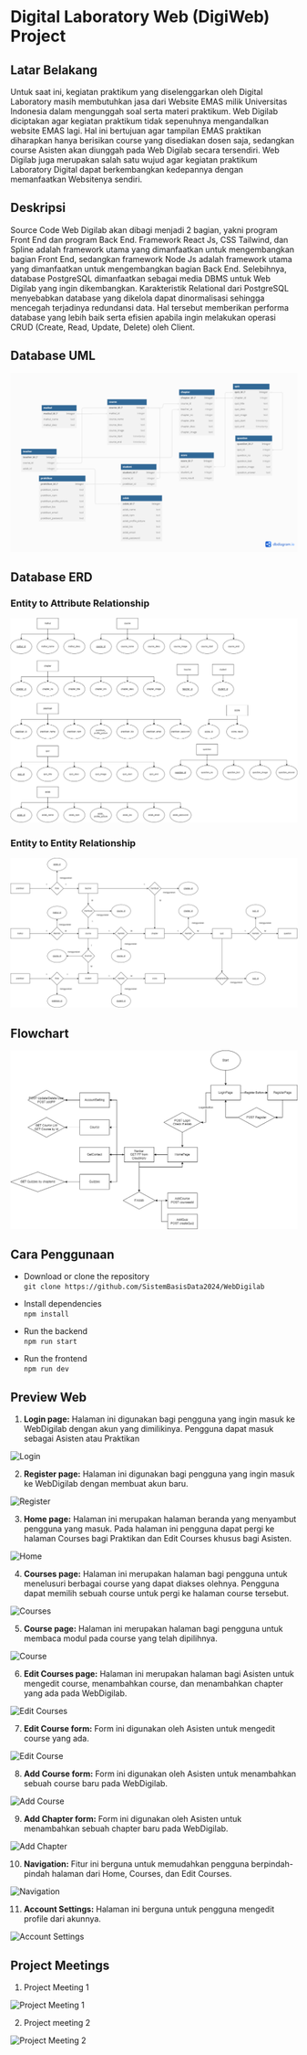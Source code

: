 # Digital Laboratory Web (DigiWeb) Project

## Latar Belakang

Untuk saat ini, kegiatan praktikum yang diselenggarkan oleh Digital Laboratory masih membutuhkan jasa dari Website EMAS milik Universitas Indonesia dalam mengunggah soal serta materi praktikum. Web Digilab diciptakan agar kegiatan praktikum tidak sepenuhnya mengandalkan website EMAS lagi. Hal ini bertujuan agar tampilan EMAS praktikan diharapkan hanya berisikan course yang disediakan dosen saja, sedangkan course Asisten akan diunggah pada Web Digilab secara tersendiri.  Web Digilab juga merupakan salah satu wujud agar kegiatan praktikum Laboratory Digital dapat berkembangkan kedepannya dengan memanfaatkan Websitenya sendiri. 

## Deskripsi

Source Code Web Digilab akan dibagi menjadi 2 bagian, yakni program Front End dan program Back End. Framework React Js, CSS Tailwind, dan Spline adalah framework utama yang dimanfaatkan untuk mengembangkan bagian Front End, sedangkan framework Node Js adalah framework utama yang dimanfaatkan untuk mengembangkan bagian Back End. Selebihnya, database PostgreSQL dimanfaatkan sebagai  media DBMS untuk Web Digilab yang ingin dikembangkan. Karakteristik Relational dari PostgreSQL menyebabkan database yang dikelola dapat dinormalisasi sehingga mencegah terjadinya redundansi data. Hal tersebut memberikan performa database yang lebih baik serta efisien apabila ingin melakukan operasi CRUD (Create, Read, Update, Delete) oleh Client.

## Database UML

![UML Diagram](DatabaseUML.png)

## Database ERD

### Entity to Attribute Relationship

![Entity2Attribute](img/Entity2Attribute.png)

### Entity to Entity Relationship

![Entity2Entity](img/Entity2Entity.png)

## Flowchart

![flowchart](img/Flowchart_Web_Digilab.png)

## Cara Penggunaan

- Download or clone the repository  
```git clone https://github.com/SistemBasisData2024/WebDigilab```

- Install dependencies    
```npm install```

- Run the backend  
```npm run start```

- Run the frontend  
```npm run dev```

## Preview Web

1. **Login page:** Halaman ini digunakan bagi pengguna yang ingin masuk ke WebDigilab dengan akun yang dimilikinya. Pengguna dapat masuk sebagai Asisten atau Praktikan

![Login](img/Login.png)


2. **Register page:** Halaman ini digunakan bagi pengguna yang ingin masuk ke WebDigilab dengan membuat akun baru.

![Register](img/Register.png)

3. **Home page:** Halaman ini merupakan halaman beranda yang menyambut pengguna yang masuk. Pada halaman ini pengguna dapat pergi ke halaman Courses bagi Praktikan dan Edit Courses khusus bagi Asisten.

![Home](img/Home.png)

4. **Courses page:** Halaman ini merupakan halaman bagi pengguna untuk menelusuri berbagai course yang dapat diakses olehnya. Pengguna dapat memilih sebuah course untuk pergi ke halaman course tersebut.

![Courses](img/Courses.png)

5. **Course page:** Halaman ini merupakan halaman bagi pengguna untuk membaca modul pada course yang telah dipilihnya.

![Course](img/Course.png)

6. **Edit Courses page:** Halaman ini merupakan halaman bagi Asisten untuk mengedit course, menambahkan course, dan menambahkan chapter yang ada pada WebDigilab.

![Edit Courses](img/CoursesEdit.png)

7. **Edit Course form:** Form ini digunakan oleh Asisten untuk mengedit course yang ada. 

![Edit Course](img/CourseEdit.png)

8. **Add Course form:** Form ini digunakan oleh Asisten untuk menambahkan sebuah course baru pada WebDigilab.

![Add Course](img/CourseAdd.png)

9.  **Add Chapter form:** Form ini digunakan oleh Asisten untuk menambahkan sebuah chapter baru pada WebDigilab.

![Add Chapter](img/ChapterAdd.png)

10. **Navigation:** Fitur ini berguna untuk memudahkan pengguna berpindah-pindah halaman dari Home, Courses, dan Edit Courses.

![Navigation](img/Navigation.png)

11. **Account Settings:** Halaman ini berguna untuk pengguna mengedit profile dari akunnya.

![Account Settings](img/AccountSetting.png)

## Project Meetings

1. Project Meeting 1

![Project Meeting 1](img/Meeting1.jpg)

2. Project meeting 2

![Project Meeting 2](img/meeting2.jpg)